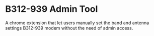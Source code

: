 # B312-939 Admin Tool
A chrome extension that let users manually set the band and antenna settings B312-939 modem without the need of admin access. 
